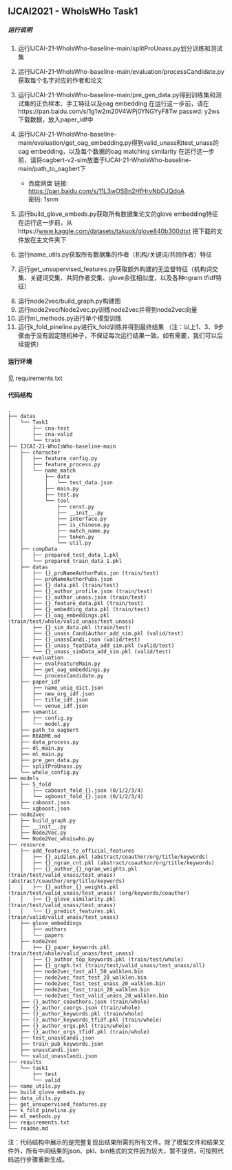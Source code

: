 ## IJCAI2021 - WhoIsWHo Task1
##### 运行说明
1. 运行IJCAI-21-WhoIsWho-baseline-main/splitProUnass.py划分训练和测试集
2. 运行IJCAI-21-WhoIsWho-baseline-main/evaluation/processCandidate.py获取每个名字对应的作者和论文
3. 运行IJCAI-21-WhoIsWho-baseline-main/pre_gen_data.py得到训练集和测试集的正负样本、手工特征以及oag embedding
   在运行这一步前，请在https://pan.baidu.com/s/1g1w2m20V4WPj0YNGYyF8Tw  passwd: y2ws 下载数据，放入paper_idf中
4. 运行IJCAI-21-WhoIsWho-baseline-main/evaluation/get_oag_embedding.py得到valid_unass和test_unass的oag embedding，以及每个数据的oag matching similarity
    在运行这一步前，请将oagbert-v2-sim放置于IJCAI-21-WhoIsWho-baseline-main/path_to_oagbert下
    - 百度网盘
    链接: https://pan.baidu.com/s/11L3wOSBn2HfHrvNbOJQdoA  
    密码: 1snm

5. 运行build_glove_embeds.py获取所有数据集论文的glove embedding特征
   在运行这一步前，从https://www.kaggle.com/datasets/takuok/glove840b300dtxt
   把下载的文件放在主文件夹下
6. 运行name_utils.py获取所有数据集的作者（机构/关键词/共同作者）特征
<!-- TOHERE -->
7. 运行get_unsupervised_features.py获取额外构建的无监督特征（机构词交集、关键词交集、共同作者交集、glove余弦相似度，以及各种ngram tfidf特征）
<!-- TOHERE -->
8. 运行node2vec/build_graph.py构建图
9. 运行node2vec/Node2vec.py训练node2vec并得到node2vec向量
10. 运行ml_methods.py进行单个模型训练
11. 运行k_fold_pineline.py进行k_fold训练并得到最终结果
（注：以上1、3、9步骤由于没有固定随机种子，不保证每次运行结果一致。如有需要，我们可以后续提供）


#### 运行环境
见 requirements.txt


#### 代码结构
```
.
├── datas
│   └── Task1
│       ├── cna-test
│       ├── cna-valid
│       └── train
├── IJCAI-21-WhoIsWho-baseline-main
│   ├── character
│   │   ├── feature_config.py
│   │   ├── feature_process.py
│   │   └── name_match
│   │       ├── data
│   │       │   └── test_data.json
│   │       ├── main.py
│   │       ├── test.py
│   │       └── tool
│   │           ├── const.py
│   │           ├── __init__.py
│   │           ├── interface.py
│   │           ├── is_chinese.py
│   │           ├── match_name.py
│   │           ├── token.py
│   │           └── util.py
│   ├── compData
│   │   ├── prepared_test_data_1.pkl
│   │   └── prepared_train_data_1.pkl
│   ├── datas
│   │   ├── {}_proNameAuthorPubs.jon (train/test)
│   │   ├── proNameAuthorPubs.json
│   │   ├── {}_data.pkl (train/test)
│   │   ├── {}_author_profile.json (train/test)
│   │   ├── {}_author_unass.json (train/test)
│   │   ├── {}_feature_data.pkl (train/test)
│   │   ├── {}_embedding_data.pkl (train/test)
│   │   ├── {}_oag_embeddings.pkl (train/test/whole/valid_unass/test_unass)
│   │   ├── {}_sim_data.pkl (train/test)
│   │   ├── {}_unass_CandiAuthor_add_sim.pkl (valid/test)
│   │   ├── {}_unassCandi.json (valid/test)
│   │   ├── {}_unass_featData_add_sim.pkl (valid/test)
│   │   └── {}_unass_simData_add_sim.pkl (valid/test) 
│   ├── evaluation
│   │   ├── evalFeatureMain.py
│   │   ├── get_oag_embeddings.py
│   │   └── processCandidate.py
│   ├── paper_idf
│   │   ├── name_uniq_dict.json
│   │   ├── new_org_idf.json
│   │   ├── title_idf.json
│   │   └── venue_idf.json
│   ├── semantic
│   │   ├── config.py
│   │   └── model.py
│   ├── path_to_oagbert
│   ├── README.md
│   ├── data_process.py
│   ├── dl_main.py
│   ├── ml_main.py
│   ├── pre_gen_data.py
│   ├── splitProUnass.py
│   └── whole_config.py
├── models
│   ├── 5_fold
│   │   ├── caboost_fold_{}.json (0/1/2/3/4)
│   │   └── xgboost_fold_{}.json (0/1/2/3/4)
│   ├── caboost.json
│   └── xgboost.json
├── node2vec
│   ├── build_graph.py
│   ├── __init__.py
│   ├── Node2Vec.py
│   └── Node2Vec_whoiswho.py
├── resource
│   ├── add_features_to_official_features
│   │   ├── {}_aid2len.pkl (abstract/coauthor/org/title/keywords)
│   │   ├── {}_ngram_cnt.pkl (abstract/coauthor/org/title/keywords)
│   │   ├── {}_author_{}_ngram_weights.pkl (train/test/valid_unass/test_unass) (abstract/coauthor/org/title/keywords)
│   │   ├── {}_author_{}_weights.pkl (train/test/valid_unass/test_unass) (org/keywords/coauthor)
│   │   ├── {}_glove_similarity.pkl (train/test/valid_unass/test_unass)
│   │   └── {}_predict_features.pkl (train/valid/valid_unass/test_unass)
│   ├── glove_embeddings
│   │   ├── authors
│   │   └── papers
│   ├── node2vec
│   │   ├── {}_paper_keywords.pkl (train/test/whole/valid_unass/test_unass)
│   │   ├── {}_author_top_keywords.pkl (train/test/whole)
│   │   ├── {}_graph.txt (train/test/valid_unass/test_unass/all)
│   │   ├── node2vec_fast_all_50_walklen.bin
│   │   ├── node2vec_fast_test_20_walklen.bin
│   │   ├── node2vec_fast_test_unass_20_walklen.bin
│   │   ├── node2vec_fast_train_20_walklen.bin
│   │   └── node2vec_fast_valid_unass_20_walklen.bin
│   ├── {}_author_coauthors.json (train/whole)
│   ├── {}_author_coorgs.json (train/whole)
│   ├── {}_author_keywords.pkl (train/whole)
│   ├── {}_author_keywords_tfidf.pkl (train/whole)
│   ├── {}_author_orgs.pkl (train/whole)
│   ├── {}_author_orgs_tfidf.pkl (train/whole)
│   ├── test_unassCandi.json
│   ├── train_pub_keywords.json
│   ├── unassCandi.json
│   └── valid_unassCandi.json
├── results
│   └── task1
│       ├── test
│       └── valid
├── name_utils.py
├── build_glove_embeds.py
├── data_utils.py
├── get_unsupervised_features.py
├── k_fold_pineline.py
├── ml_methods.py
├── requirements.txt
└── readme.md
```

注：代码结构中展示的是完整复现出结果所需的所有文件。除了模型文件和结果文件外，所有中间结果的json、pkl、bin格式的文件因为较大，暂不提供，可按照代码运行步骤重新生成。
